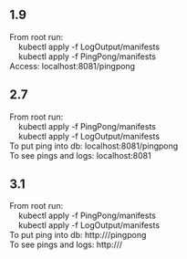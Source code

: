 ## 1.9
From root run: <br />
&nbsp;&nbsp;&nbsp;&nbsp;kubectl apply -f LogOutput/manifests <br />
&nbsp;&nbsp;&nbsp;&nbsp;kubectl apply -f PingPong/manifests <br />
Access: localhost:8081/pingpong


## 2.7
From root run: <br />
&nbsp;&nbsp;&nbsp;&nbsp;kubectl apply -f PingPong/manifests <br />
&nbsp;&nbsp;&nbsp;&nbsp;kubectl apply -f LogOutput/manifests <br />
To put ping into db: localhost:8081/pingpong <br />
To see pings and logs: localhost:8081


## 3.1
From root run: <br />
&nbsp;&nbsp;&nbsp;&nbsp;kubectl apply -f PingPong/manifests <br />
&nbsp;&nbsp;&nbsp;&nbsp;kubectl apply -f LogOutput/manifests <br />
To put ping into db: http://<pingpong-svc external ip>/pingpong <br />
To see pings and logs: http://<logoutput-svc external ip>/
